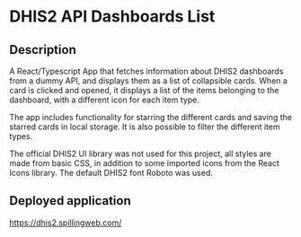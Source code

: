 # DHIS2 API Dashboards List

## Description
A React/Typescript App that fetches information about DHIS2 dashboards from a dummy API, and displays them as a list of collapsible cards. When a card is clicked and opened, it displays a list of the items belonging to the dashboard, with a different icon for each item type.

The app includes functionality for starring the different cards and saving the starred cards in local storage. It is also possible to filter the different item types.

The official DHIS2 UI library was not used for this project, all styles are made from basic CSS, in addition to some imported icons from the React Icons library. The default DHIS2 font Roboto was used.

## Deployed application
https://dhis2.spillingweb.com/
